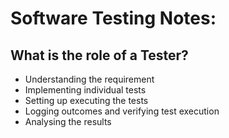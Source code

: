 
#  Software Testing Notes:
## What is the role of a Tester?

- Understanding the requirement
- Implementing individual tests
- Setting up executing the tests
- Logging outcomes and verifying test execution
- Analysing the results
